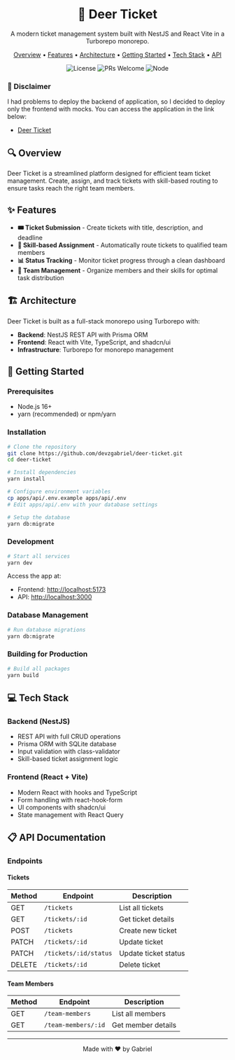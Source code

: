 <div align="center">
  <h1>🦌 Deer Ticket</h1>
  <p>A modern ticket management system built with NestJS and React Vite in a Turborepo monorepo.</p>

  <p>
    <a href="#overview">Overview</a> •
    <a href="#features">Features</a> •
    <a href="#architecture">Architecture</a> •
    <a href="#getting-started">Getting Started</a> •
    <a href="#tech-stack">Tech Stack</a> •
    <a href="#api">API</a>
  </p>
  
  <p>
    <img alt="License" src="https://img.shields.io/badge/license-MIT-blue.svg">
    <img alt="PRs Welcome" src="https://img.shields.io/badge/PRs-welcome-brightgreen.svg">
    <img alt="Node" src="https://img.shields.io/badge/node-%3E%3D16.0.0-green.svg">
  </p>
</div>

### 🚧 Disclaimer

I had problems to deploy the backend of application, so I decided to deploy only the frontend with mocks. You can access the application in the link below:

- [Deer Ticket](https://deer-ticket.vercel.app/)

## 🔍 Overview

Deer Ticket is a streamlined platform designed for efficient team ticket management. Create, assign, and track tickets with skill-based routing to ensure tasks reach the right team members.

## ✨ Features

- **🎟️ Ticket Submission** - Create tickets with title, description, and deadline
- **🎯 Skill-based Assignment** - Automatically route tickets to qualified team members
- **📊 Status Tracking** - Monitor ticket progress through a clean dashboard
- **👥 Team Management** - Organize members and their skills for optimal task distribution

## 🏗️ Architecture

Deer Ticket is built as a full-stack monorepo using Turborepo with:

- **Backend**: NestJS REST API with Prisma ORM
- **Frontend**: React with Vite, TypeScript, and shadcn/ui
- **Infrastructure**: Turborepo for monorepo management

## 🚀 Getting Started

### Prerequisites

- Node.js 16+
- yarn (recommended) or npm/yarn

### Installation

```bash
# Clone the repository
git clone https://github.com/devzgabriel/deer-ticket.git
cd deer-ticket

# Install dependencies
yarn install

# Configure environment variables
cp apps/api/.env.example apps/api/.env
# Edit apps/api/.env with your database settings

# Setup the database
yarn db:migrate
```

### Development

```bash
# Start all services
yarn dev
```

Access the app at:

- Frontend: [http://localhost:5173](http://localhost:5173)
- API: [http://localhost:3000](http://localhost:3000)

### Database Management

```bash
# Run database migrations
yarn db:migrate
```

### Building for Production

```bash
# Build all packages
yarn build
```

## 💻 Tech Stack

### Backend (NestJS)

- REST API with full CRUD operations
- Prisma ORM with SQLite database
- Input validation with class-validator
- Skill-based ticket assignment logic

### Frontend (React + Vite)

- Modern React with hooks and TypeScript
- Form handling with react-hook-form
- UI components with shadcn/ui
- State management with React Query

## 📋 API Documentation

### Endpoints

#### Tickets

| Method | Endpoint              | Description          |
| ------ | --------------------- | -------------------- |
| GET    | `/tickets`            | List all tickets     |
| GET    | `/tickets/:id`        | Get ticket details   |
| POST   | `/tickets`            | Create new ticket    |
| PATCH  | `/tickets/:id`        | Update ticket        |
| PATCH  | `/tickets/:id/status` | Update ticket status |
| DELETE | `/tickets/:id`        | Delete ticket        |

#### Team Members

| Method | Endpoint            | Description        |
| ------ | ------------------- | ------------------ |
| GET    | `/team-members`     | List all members   |
| GET    | `/team-members/:id` | Get member details |

---

<div align="center">
  <p>Made with ❤️ by Gabriel</p>
</div>
